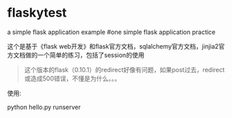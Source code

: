 # flaskytest
a simple flask application example
#one simple flask application practice

这个是基于《flask web开发》和flask官方文档，sqlalchemy官方文档，jinjia2官方文档做的一个简单的练习，包括了session的使用

>这个版本的flask（0.10.1）的redirect好像有问题，如果post过去，redirect或造成500错误，不懂是为什么。。。

使用:

python hello.py runserver
